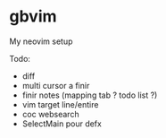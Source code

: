 # gbvim

My neovim setup

Todo:

- diff
- multi cursor a finir
- finir notes (mapping tab ? todo list ?)
- vim target line/entire
- coc websearch
- SelectMain pour defx
